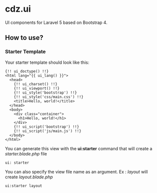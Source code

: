 # cdz.ui
UI components for Laravel 5 based on Bootstrap 4.

## How to use?

### Starter Template
Your starter template should look like this:

    {!! ui_doctype() !!}
    <html lang="{{ ui_lang() }}">
      <head>
        {!! ui_charset() !!}
        {!! ui_viewport() !!}
        {!! ui_style('bootstrap') !!}
        {!! ui_style('css/main.css') !!}
        <title>Hello, world!</title>
      </head>
      <body>
        <div class="container">
          <h1>Hello, world!</h1>
        </div>
        {!! ui_script('bootstrap') !!}
        {!! ui_script('js/main.js') !!}
      </body>
    </html>

You can generate this view with the **ui:starter** command that will create a *starter.blade.php* file

    ui: starter

You can also specify the view file name as an argument. Ex : *layout* will create *layout.blade.php*

    ui:starter layout
